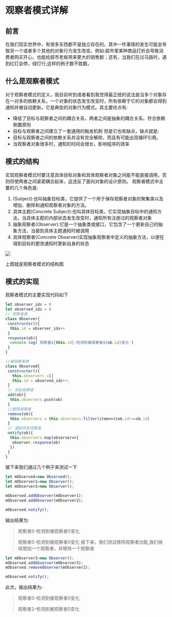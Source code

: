 # 观察者模式详解

## 前言
在我们现实世界中，有很多东西都不是独立存在的。其中一件事情的发生可能会导致另一个或者多个其他的对象行为发生改变。例如:超市里某种商品打折会导致消费者购买开心，也能给超市老板带来更大的销售额；还有，当我们在过马路时，遇到红灯会停，绿灯行;这样的例子数不胜数。

## 什么是观察者模式
对于观察者模式的定义，我目前听到或者看到我觉得最正统的说法是当多个对象存在一对多的依赖关系，一个对象的状态发生改变时，所有依赖于它的对象都会得到通知并被自动更新。它是典型的对象行为模式。其主要优点有:
* 降低了目标与观察者之间的耦合关系，两者之间是抽象的耦合关系。符合依赖倒置原则
* 目标与观察者之间建立了一套通用的触发机制
但是它也有缺点，缺点就是:
* 目标与观察者之间的依赖关系并没有完全解除，而且有可能出现循环引用。
* 当观察者对象很多时，通知的时间会很长，影响程序的效率

## 模式的结构

实现观察者模式时要注意具体目标对象和具体观察者对象之间能不能直接调用，否则将使两者之间紧密耦合起来，这违反了面向对象的设计原则。
观察者模式中主要的几个角色是:
1. (Subject):也叫抽象目标类，它提供了一个用于保存观察者对象的聚集类以及增加、删除和通知观察者对象的方法。
2. 具体主题(Concrete Subject):也叫具体目标类，它实现抽象目标中的通知方法，当具体主题的内部状态发生改变时，通知所有注册过的观察者对象
3. 抽象观察者(Observer):它是一个抽象类或接口，它包含了一个更新自己的抽象方法，当接到具体主题通知时被调用
4. 具体观察者(Concrete Observer)实现抽象观察者中定义的抽象方法，以便在得到目标的更改通知时更新自身的状态


![](http://img.stallezhou.cn/blog/observer.svg)

上图就是观察者模式的结构图

## 模式的实现
观察者模式的主要实现代码如下
```js
let observer_ids = 0
let observed_ids = 0
// 观察者类
class Observer{
 constructor(){
  this.id = observer_ids++
 }
 response(ob){
  console.log(`观察者${this.id}-检测到被观察者${ob.id}变化`)
 }
}

//被观察者类
class Observed{
 constructor(){
   this.observers =[]
   this.id = observed_ids++;
 }
 // 添加观察者
 add(ob){
  this.observers.push(ob)
 }
 //删除观察者
 remove(ob){
  this.observers = this.observers.filter(item=>item.id!==ob.id)
 }
 // 通知所有观察者
 notify(ob){
  this.observers.map(observer=>{
   observer.response(ob)
  })
 }
}
```
接下来我们通过几个例子来测试一下
```js
let mObserved=new Observed();
let mObserver1=new Observer();
let mObserver2=new Observer();

mObserved.addObserver(mObserver1);
mObserved.addObserver(mObserver2);

mObserved.notify();
```
输出结果为:
>观察者0-检测到被观察者0变化
>
>观察者0-检测到被观察者0变化
接下来，我们测试移除观察者功能,我们继续增加一个观察者，并移除一个观察者
```js
let mObserver3=new Observer();
mObserved.addObserver(mObserver3);
mObserved.removeObserver(mObserver2);

mObserved.notify();
```
此次，输出结果为:
>观察者0-检测到被观察者0变化
>
>观察者2-检测到被观察者0变化

